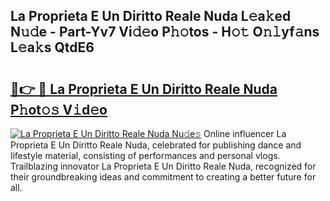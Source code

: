 ## La Proprieta E Un Diritto Reale Nuda L𝚎a𝚔ed N𝚞𝚍e - Part-Yv7 Vi𝚍𝚎o P𝚑𝚘tos - H𝚘𝚝 O𝚗𝚕yf𝚊ns L𝚎a𝚔s QtdE6

# <h2><a href="http://kf2h3k7.oniu.top/?m=La+Proprieta+E+Un+Diritto+Reale+Nuda">🔗👉 🔴 La Proprieta E Un Diritto Reale Nuda P𝚑ot𝚘𝚜 V𝚒d𝚎o</a></h2>

[![La Proprieta E Un Diritto Reale Nuda Nu𝚍e𝚜](https://i.imgur.com/0qMVB7G.gif)](http://kf2h3k7.oniu.top/?m=La+Proprieta+E+Un+Diritto+Reale+Nuda)
Online influencer La Proprieta E Un Diritto Reale Nuda, celebrated for publishing dance and lifestyle material, consisting of performances and personal vlogs. Trailblazing innovator La Proprieta E Un Diritto Reale Nuda, recognized for their groundbreaking ideas and commitment to creating a better future for all.  
